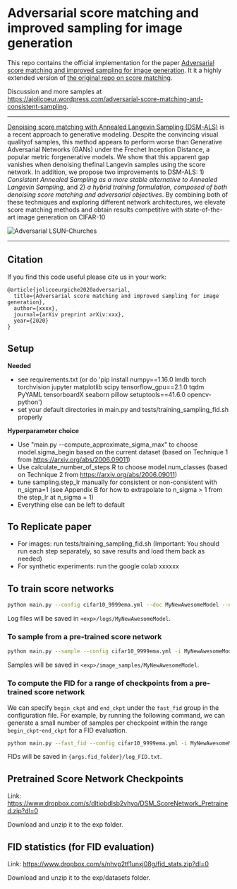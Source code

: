 # Adversarial score matching and improved sampling for image generation

This repo contains the official implementation for the paper [Adversarial score matching and improved sampling for image generation](http://arxiv.org/abs/xxxx). It it a highly extended version of [the original repo on score matching](https://github.com/ermongroup/ncsnv2).

Discussion and more samples at https://ajolicoeur.wordpress.com/adversarial-score-matching-and-consistent-sampling.

-----------------------------------------------------------------------------------------

[Denoising score matching with Annealed Langevin Sampling (DSM-ALS)](https://arxiv.org/abs/2006.09011) is a recent approach to generative modeling. Despite the convincing visual qualityof samples, this method appears to perform worse than Generative Adversarial Networks (GANs) under the Frechet Inception Distance, a popular metric forgenerative models. We show that this apparent gap vanishes when denoising thefinal Langevin samples using the score network.  In addition, we propose two improvements to DSM-ALS: 1) *Consistent Annealed Sampling as a more stable alternative to Annealed Langevin Sampling*, and 2) *a hybrid training formulation, composed of both denoising score matching and adversarial objectives*. By combining both of these techniques and exploring different network architectures, we elevate score matching methods and obtain results competitive with state-of-the-art image generation on CIFAR-10

![Adversarial LSUN-Churches](https://ajolicoeur.files.wordpress.com/2020/09/image.png?w=662)

-----------------------------------------------------------------------------------------

## Citation

If you find this code useful please cite us in your work:
```
@article{jolicoeurpiche2020adversarial,
  title={Adversarial score matching and improved sampling for image generation},
  author={xxxx},
  journal={arXiv preprint arXiv:xxx},
  year={2020}
}
```
## Setup

**Needed**

* see requirements.txt (or do 'pip install numpy==1.16.0 lmdb torch torchvision jupyter matplotlib scipy tensorflow_gpu==2.1.0 tqdm PyYAML tensorboardX seaborn pillow setuptools==41.6.0 opencv-python')
* set your default directories in main.py and tests/training_sampling_fid.sh properly

**Hyperparameter choice**

* Use "main.py --compute_approximate_sigma_max" to choose model.sigma_begin based on the current dataset (based on Technique 1 from https://arxiv.org/abs/2006.09011)
* Use calculate_number_of_steps.R to choose model.num_classes (based on Technique 2 from https://arxiv.org/abs/2006.09011)
* tune sampling.step_lr manually for consistent or non-consistent with n_sigma=1 (see Appendix B for how to extrapolate to n_sigma > 1 from the step_lr at n_sigma = 1)
* Everything else can be left to default

## To Replicate paper

* For images: run tests/training_sampling_fid.sh (Important: You should run each step separately, so save results and load them back as needed)
* For synthetic experiments: run the google colab xxxxxx

## To train score networks

```bash
python main.py --config cifar10_9999ema.yml --doc MyNewAwesomeModel --ni
```
Log files will be saved in `<exp>/logs/MyNewAwesomeModel`.

### To sample from a pre-trained score network

```bash
python main.py --sample --config cifar10_9999ema.yml -i MyNewAwesomeModel --ni --consistent --nsigma 1 --step_lr 1.8e-5 --batch_size 100 --begin_ckpt 150000
```
Samples will be saved in `<exp>/image_samples/MyNewAwesomeModel`.

### To compute the FID for a range of checkpoints from a pre-trained score network

We can specify `begin_ckpt` and `end_ckpt` under the `fast_fid` group in the configuration file. For example, by running the following command, we can generate a small number of samples per checkpoint within the range `begin_ckpt`-`end_ckpt` for a FID evaluation.

```bash
python main.py --fast_fid --config cifar10_9999ema.yml -i MyNewAwesomeModel --ni --consistent --nsigma 1 --step_lr 1.8e-5 --batch_size 100 --begin_ckpt 100000 --end_ckpt 300000
```
FIDs will be saved in `{args.fid_folder}/log_FID.txt`.

## Pretrained Score Network Checkpoints

Link: https://www.dropbox.com/s/dltiobdlsb2vhyo/DSM_ScoreNetwork_Pretrained.zip?dl=0

Download and unzip it to the exp folder.

## FID statistics (for FID evaluation)

Link: https://www.dropbox.com/s/nhvp2tf1unxj08g/fid_stats.zip?dl=0

Download and unzip it to the exp/datasets folder.
